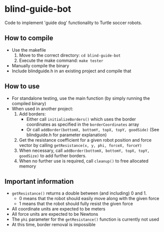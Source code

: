 # blind-guide-bot
Code to implement 'guide dog' functionality to Turtle soccer robots.

## How to compile
- Use the makefile
  1. Move to the correct directory: `cd blind-guide-bot`
  2. Execute the make command: `make tester`
- Manually compile the binary
- Include blindguide.h in an existing project and compile that

## How to use
- For standalone testing, use the main function (by simply running the compiled binary)
- When used in another project:
  1. Add borders:
     - Either call `initializeBorders()` which uses the border coordinates as specified in the `borderCoordinates` array
     - Or call `addBorder(bottomX, bottomY, topX, topY, goodSide)` (See blindguide.h for parameter explanation)
  2. Get the resistance coefficient for a given robot position and force vector by calling `getResistance(x, y, phi, forceX, forceY)`
  3. When necessary, call `addBorder(bottomX, bottomY, topX, topY, goodSize)` to add further borders.
  4. When no further use is required, call `cleanup()` to free allocated memory

## Important information
- `getResistance()` returns a double between (and including) 0 and 1.
  - 0 means that the robot should easily move along with the given force
  - 1 means that the robot should fully resist the given force
- All coordinate units are expected to be meters
- All force units are expected to be Newtons
- The `phi` parameter for the `getResistance()` function is currently not used
- At this time, border removal is impossible
